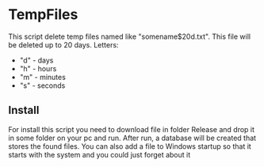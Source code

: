 # TempFiles
This script delete temp files named like "somename$20d.txt". This file will be deleted up to 20 days.
Letters:
- "d" - days
- "h" - hours
- "m" - minutes
- "s" - seconds
## Install
For install this script you need to download file in folder Release and drop it in some folder on your pc and run. After run, a database will be created that stores the found files. You can also add a file to Windows startup so that it starts with the system and you could just forget about it
